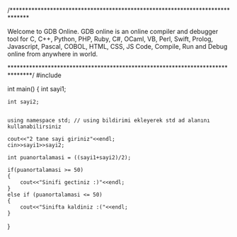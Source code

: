 /******************************************************************************

Welcome to GDB Online.
  GDB online is an online compiler and debugger tool for C, C++, Python, PHP, Ruby, 
  C#, OCaml, VB, Perl, Swift, Prolog, Javascript, Pascal, COBOL, HTML, CSS, JS
  Code, Compile, Run and Debug online from anywhere in world.

*******************************************************************************/
#include <iostream>

int main()
{
    int sayi1;
    
    int sayi2;
    

    using namespace std; // using bildirimi ekleyerek std ad alanını kullanabilirsiniz

    cout<<"2 tane sayi giriniz"<<endl;
    cin>>sayi1>>sayi2;

    int puanortalamasi = ((sayi1+sayi2)/2);

    if(puanortalamasi >= 50)
    {
        cout<<"Sinifi gectiniz :)"<<endl;
    }
    else if (puanortalamasi <= 50)
    {
        cout<<"Sinifta kaldiniz :("<<endl;
    }
}
   
